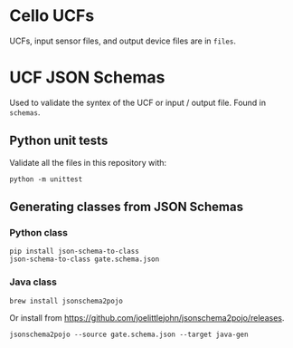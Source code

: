 # Cello UCFs

UCFs, input sensor files, and output device files are in `files`.

# UCF JSON Schemas

Used to validate the syntex of the UCF or input / output file. Found in `schemas`.

## Python unit tests

Validate all the files in this repository with:

	python -m unittest

## Generating classes from JSON Schemas

### Python class

	pip install json-schema-to-class
	json-schema-to-class gate.schema.json
	
### Java class

	brew install jsonschema2pojo
	
Or install from <https://github.com/joelittlejohn/jsonschema2pojo/releases>.

	jsonschema2pojo --source gate.schema.json --target java-gen
